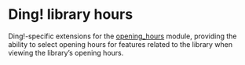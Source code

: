 Ding! library hours
===================

Ding!-specific extensions for the [opening_hours][] module, providing
the ability to select opening hours for features related to the library
when viewing the library’s opening hours.

[opening_hours]: http://drupal.org/project/opening_hours

